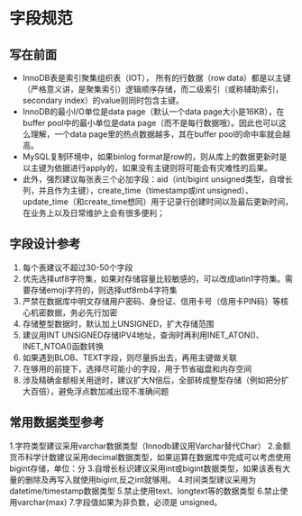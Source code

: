 # 字段规范

## 写在前面
* InnoDB表是索引聚集组织表（IOT）， 所有的行数据（row data）都是以主键（严格意义讲，是聚集索引）逻辑顺序存储，而二级索引（或称辅助索引，secondary index）的value则同时包含主键。
* InnoDB的最小I/O单位是data page（默认一个data page大小是16KB），在buffer pool中的最小单位是data page（而不是每行数据哦）。因此也可以这么理解，一个data page里的热点数据越多，其在buffer pool的命中率就会越高。
* MySQL复制环境中，如果binlog format是row的，则从库上的数据更新时是以主键为依据进行apply的，如果没有主键则将可能会有灾难性的后果。
* 此外，强烈建议每张表三个必加字段：aid（int/bigint unsigned类型，自增长列，并且作为主键），create_time（timestamp或int unsigned）、update_time（和create_time想同）用于记录行创建时间以及最后更新时间，在业务上以及日常维护上会有很多便利；

## 字段设计参考
1. 每个表建议不超过30-50个字段
2. 优先选择utf8字符集，如果对存储容量比较敏感的，可以改成latin1字符集。需要存储emoji字符的，则选择utf8mb4字符集
3. 严禁在数据库中明文存储用户密码、身份证、信用卡号（信用卡PIN码）等核心机密数据，务必先行加密
4. 存储整型数据时，默认加上UNSIGNED，扩大存储范围
5.	建议用INT UNSIGNED存储IPV4地址，查询时再利用INET_ATON()、INET_NTOA()函数转换
6. 如果遇到BLOB、TEXT字段，则尽量拆出去，再用主键做关联
7. 在够用的前提下，选择尽可能小的字段，用于节省磁盘和内存空间
8. 涉及精确金额相关用途时，建议扩大N倍后，全部转成整型存储（例如把分扩大百倍），避免浮点数加减出现不准确问题

## 常用数据类型参考
1.字符类型建议采用varchar数据类型（Innodb建议用Varchar替代Char）
2.金额货币科学计数建议采用decimal数据类型，如果运算在数据库中完成可以考虑使用bigint存储，单位：分
3.自增长标识建议采用int或bigint数据类型，如果该表有大量的删除及再写入就使用bigint,反之int就够用。
4.时间类型建议采用为datetime/timestamp数据类型
5.禁止使用text、longtext等的数据类型
6.禁止使用varchar(max)
7.字段值如果为非负数，必须是 unsigned。

